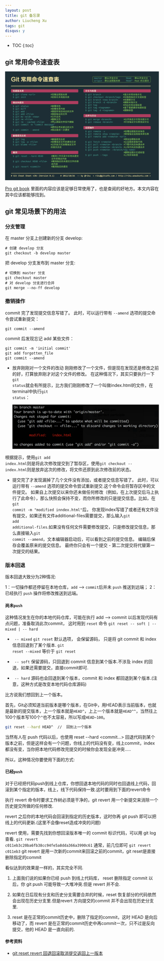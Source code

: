 ```yaml
---
layout: post
title: git 备忘录
author: Liucheng Xu
tags: git
disqus: y
---
```

* TOC
{:toc}

## git 常用命令速查表

![git常用命令速查表](/assets/img/blog/2016/02-14/Git常用命令.jpg)

[Pro git book](https://git-scm.com/book/zh/v2) 里面的内容应该是足够日常使用了，也是查阅的好地方。本文内容在其中应该都能够找到。

## git 常见场景下的用法

### 分支管理

在 master 分支上创建新的分支 develop:

```
# 创建 develop 分支
git checkout -b develop master
```

把 develop 分支发布到 master 分支:

```
# 切换到 master 分支
git checkout master
# 对 develop 分支进行合并
git merge --no-ff develop
```

### 撤销操作

commit 完了发现提交信息写错了。 此时，可以运行带有 `--amend` 选项的提交命令尝试重新提交：

```
git commit --amend
```

commit 后发现忘记 add 某些文件：

```
git commit -m 'initial commit'
git add forgotten_file
git commit --amend
```

- 放弃刚刚对一个文件的改动
刚刚修改了一个文件，但是现在发现还是修改之前的好，打算放弃刚才对这个文件的修改。
在这种情况下，其实只要执行一下 <code>git status</code>就会有所提示，比方我们刚刚修改了一个叫做index.html的文件，在terminal中执行<code>git status</code>：

   ![git status](/assets/img/blog/2016/02-14/git-status.png)

根据提示，使用<code>git add index.html</code>则是将此次修改提交到了暂存区，使用<code>git checkout -- index.html</code>则是放弃这次的修改，将文件还原到此次修改前的状态。

- 提交完了才发现漏掉了几个文件没有添加，或者提交信息写错了。
此时，可以运行带有 <code>--amend</code> 选项的提交命令尝试重新提交.这个命令会将暂存区中的文件提交。 如果自上次提交以来你还未做任何修改（例如，在上次提交后马上执行了此命令），那么快照会保持不变，而你所修改的只是提交信息。比如，在<code>git commit -m "modified inndex.html"</code>后， 你发现index写错了或者还有文件没有提交，如果还有文件additional-files需要提交，那么输入<code>git add additional-files</code>.如果没有任何文件需要修改提交，只是修改提交信息，那么直接输入<code>git commit --amend</code>，文本编辑器启动后，可以看到之前的提交信息。 编辑后保存会覆盖原来的提交信息。
最终你只会有一个提交 - 第二次提交将代替第一次提交的结果。

### 版本回退
版本回退大致分为2种情况:

1：一切操作都还停留在本地仓库，<code>add</code> --> <code>commit</code>后并未 <code>push</code> 推送到远端；
2：已经执行 <code>push</code> 操作将修改推送到远端。

#### 尚未<code>push</code>
 这种情况发生在你的本地代码仓库，可能在执行 add --> commit 以后发现代码有点问题，准备取消此次commit， 这时用到 <code>reset</code> 命令
<code>git reset -- soft | -- mixed | -- hard</code>

- <code> -- mixed</code>
<code>git reset</code> 默认选项， 会保留源码， 只是将 git commit 和 index 信息回退到了某个版本. <code>git reset --mixed</code>  等价于  <code>git reset</code>

- <code> -- soft</code>
保留源码，只回退到 commit 信息到某个版本.不涉及 index 的回退，如果还需要提交，直接commit即可.
- <code> -- hard</code>
源码也会回退到某个版本，commit 和 index 都回退到某个版本.(注意，这种方式是改变本地代码仓库源码)

比方说我们想回到上一个版本。

首先，Git必须知道当前版本是哪个版本，在Git中，用HEAD表示当前版本，也就是最新的提交版本，上一个版本就是<code>HEAD^</code>，上上一个版本就是<code>HEAD^^</code>，当然往上100个版本写100个<code>^</code>也不太容易，所以写成<code>HEAD~100</code>。

```bash
git reset --hard HEAD^  //  回到上一个版本
```

当然有人在 push 代码以后，也使用 reset --hard <commit...> 回退代码到某个版本之前，但是这样会有一个问题，你线上的代码没有变，线上commit，index都没有变，当你把本地代码修改完提交的时候你会发现全是冲突.....

 所以，这种情况你要使用下面的方式:

#### 已经<code>push</code>

对于已经把代码push到线上仓库，你想回退本地代码的同时也回退线上代码，回滚到某个指定的版本，线上，线下代码保持一致.这时要用到下面的revert命令

执行 revert 命令时要求工作树必须是干净的，git revert 用一个新提交来消除一个历史提交所做的任何修改.

revert 之后你的本地代码会回滚到指定的历史版本，这时你再 git push 即可以把线上的代码更新.(这里不会像reset造成冲突的问题)

revert 使用，需要先找到你想回滚版本唯一的 commit 标识代码，可以用 git log 查看.
<code>git revert c011eb3c20ba6fb38cc94fe5a8dda366a3990c61</code>
通常，前几位即可 <code>git revert c011eb3</code>
git revert 是用一次新的commit来回滚之前的commit，git reset是直接删除指定的commit

看似达到的效果是一样的，其实完全不同.

1. 上面我们说的如果你已经 push 到线上代码库， reset 删除指定 commit 以后，你 git push 可能导致一大堆冲突.但是 revert 并不会.

2. 如果在日后现有分支和历史分支需要合并的时候，reset 恢复部分的代码依然会出现在历史分支里.但是revert 方向提交的commit 并不会出现在历史分支里.

3. reset 是在正常的commit历史中，删除了指定的commit，这时 HEAD 是向后移动了，而 revert 是在正常的commit历史中再commit一次，只不过是反向提交，他的 HEAD 是一直向前的.

#### 参考资料
- [git reset revert 回退回滚取消提交返回上一版本](http://yijiebuyi.com/blog/8f985d539566d0bf3b804df6be4e0c90.html)
